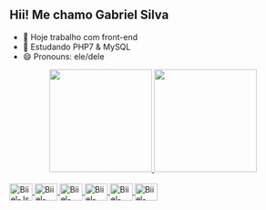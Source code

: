 ## Hii! Me chamo Gabriel Silva

- 🔭 Hoje trabalho com front-end
- 🌱 Estudando PHP7 & MySQL
- 😄 Pronouns: ele/dele

<div align="center">
  <a href="https://github.com/biielsn">
  <img height="180em" src="https://github-readme-stats.vercel.app/api?username=biielsn&show_icons=true&theme=dracula&include_all_commits=true&count_private=true"/>
  <img height="180em" src="https://github-readme-stats.vercel.app/api/top-langs/?username=biielsn&layout=compact&langs_count=7&theme=dracula"/>
</div>
  <div style="display: inline_block"><br>
  <img align="center" alt="Biiel-Js" height="30" width="40" src="https://user-images.githubusercontent.com/108358347/177269869-bf41c7e5-329d-4b83-b5b1-b688dab120e1.svg">
  <img align="center" alt="Biiel-React" height="30" width="40" src="https://user-images.githubusercontent.com/108358347/177270064-ae5f3a87-38c5-43db-a5d0-57be5efefdfa.svg">
  <img align="center" alt="Biiel-HTML" height="30" width="40" src="https://user-images.githubusercontent.com/108358347/177270117-6a89a049-b4b4-4c21-a1ef-1f37ec26961d.svg">
  <img align="center" alt="Biiel-CSS" height="30" width="40" src="https://user-images.githubusercontent.com/108358347/177270200-73d52d97-fb98-4f87-b22b-ccb9d73040cc.svg">
  <img align="center" alt="Biiel-Python" height="30" width="40" src="https://user-images.githubusercontent.com/108358347/177270268-bfcd6a21-bfbf-43a8-b900-65c755910b9d.svg">
  <img align="center" alt="Biiel-Csharp" height="30" width="40" src="https://user-images.githubusercontent.com/108358347/177270301-9619c687-7106-429d-9391-2462bd91fc01.svg">
 </div>
 

  
